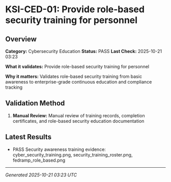# KSI-CED-01: Provide role-based security training for personnel

## Overview

**Category:** Cybersecurity Education
**Status:** PASS
**Last Check:** 2025-10-21 03:23

**What it validates:** Provide role-based security training for personnel

**Why it matters:** Validates role-based security training from basic awareness to enterprise-grade continuous education and compliance tracking

## Validation Method

1. **Manual Review:** Manual review of training records, completion certificates, and role-based security education documentation

## Latest Results

- PASS Security awareness training evidence: cyber_security_training.png, security_training_roster.png, fedramp_role_based.png

---
*Generated 2025-10-21 03:23 UTC*